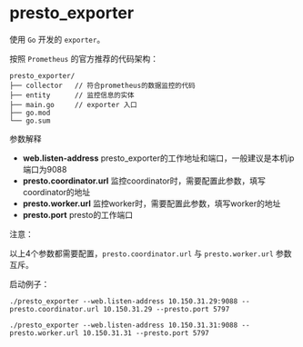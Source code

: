 # presto_exporter

使用 `Go` 开发的 `exporter`。

按照 `Prometheus` 的官方推荐的代码架构：

```
presto_exporter/
├── collector   // 符合prometheus的数据监控的代码
├── entity      // 监控信息的实体
├── main.go     // exporter 入口
├── go.mod
└── go.sum
```

参数解释

- **web.listen-address** presto_exporter的工作地址和端口，一般建议是本机ip端口为9088
- **presto.coordinator.url** 监控coordinator时，需要配置此参数，填写coordinator的地址
- **presto.worker.url** 监控worker时，需要配置此参数，填写worker的地址
- **presto.port** presto的工作端口

注意：

以上4个参数都需要配置，`presto.coordinator.url` 与 `presto.worker.url` 参数互斥。

启动例子：

```
./presto_exporter --web.listen-address 10.150.31.29:9088 --presto.coordinator.url 10.150.31.29 --presto.port 5797

./presto_exporter --web.listen-address 10.150.31.31:9088 --presto.worker.url 10.150.31.31 --presto.port 5797
```